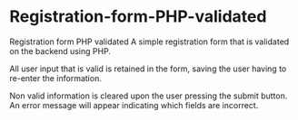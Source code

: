 # Registration-form-PHP-validated
Registration form PHP validated
A simple registration form that is validated on the backend using PHP.

All user input that is valid is retained in the form, saving the user having to re-enter the information.

Non valid information is cleared upon the user pressing the submit button. An error message will appear indicating which fields are incorrect.
